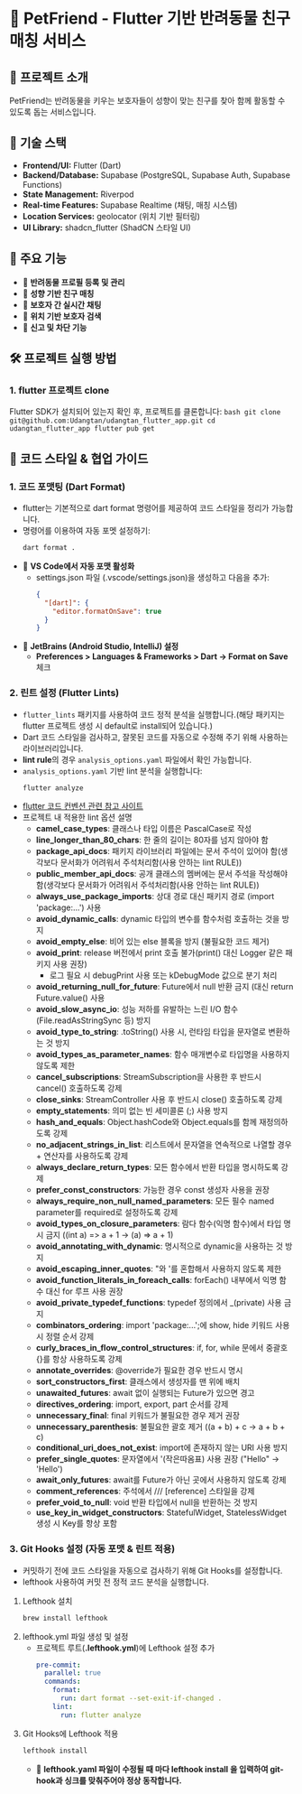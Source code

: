 # 🐾 PetFriend - Flutter 기반 반려동물 친구 매칭 서비스

## 📌 프로젝트 소개
PetFriend는 반려동물을 키우는 보호자들이 성향이 맞는 친구를 찾아 함께 활동할 수 있도록 돕는 서비스입니다.

## 🔧 기술 스택
- **Frontend/UI:** Flutter (Dart)
- **Backend/Database:** Supabase (PostgreSQL, Supabase Auth, Supabase Functions)
- **State Management:** Riverpod
- **Real-time Features:** Supabase Realtime (채팅, 매칭 시스템)
- **Location Services:** geolocator (위치 기반 필터링)
- **UI Library:** shadcn_flutter (ShadCN 스타일 UI)

## 📜 주요 기능
- 🐶 **반려동물 프로필 등록 및 관리**
- 🏡 **성향 기반 친구 매칭**
- 💬 **보호자 간 실시간 채팅**
- 📍 **위치 기반 보호자 검색**
- 🚨 **신고 및 차단 기능**

## 🛠️ 프로젝트 실행 방법
### 1. flutter 프로젝트 clone
Flutter SDK가 설치되어 있는지 확인 후, 프로젝트를 클론합니다:
    ```bash
    git clone git@github.com:Udangtan/udangtan_flutter_app.git
    cd udangtan_flutter_app
    flutter pub get
    ```

## 🎨 코드 스타일 & 협업 가이드
### 1. 코드 포맷팅 (Dart Format)
- flutter는 기본적으로 dart format 명령어를 제공하여 코드 스타일을 정리가 가능합니다.
- 명령어를 이용하여 자동 포멧 설정하기:
    ```bash
    dart format .
    ```
- 📌 **VS Code에서 자동 포맷 활성화**
  - settings.json 파일 (.vscode/settings.json)을 생성하고 다음을 추가:
      ```json
      {
        "[dart]": {
          "editor.formatOnSave": true
        }
      }
      ```
- 📌 **JetBrains (Android Studio, IntelliJ) 설정**
  - **Preferences > Languages & Frameworks > Dart → Format on Save** 체크
### 2. 린트 설정 (Flutter Lints)
- `flutter_lints` 패키지를 사용하여 코드 정적 분석을 실행합니다.(해당 패키지는 flutter 프로젝트 생성 시 default로 install되어 있습니다.)
- Dart 코드 스타일을 검사하고, 잘못된 코드를 자동으로 수정해 주기 위해 사용하는 라이브러리입니다.
- **lint rule**의 경우 `analysis_options.yaml` 파일에서 확인 가능합니다. 
- `analysis_options.yaml` 기반 lint 분석을 실행합니다:
    ```bash
    flutter analyze
    ```
- [flutter 코드 컨벤션 관련 참고 사이트](https://velog.io/@knh4300/flutter-%EC%BD%94%EB%93%9C-%EC%BB%A8%EB%B2%A4%EC%85%98)
- 프로젝트 내 적용한 lint 옵션 설명
  - **camel_case_types**: 클래스나 타입 이름은 PascalCase로 작성
  - **line_longer_than_80_chars**: 한 줄의 길이는 80자를 넘지 않아야 함
  - **package_api_docs**: 패키지 라이브러리 파일에는 문서 주석이 있어야 함(생각보다 문서화가 어려워서 주석처리함(사용 안하는 lint RULE))
  - **public_member_api_docs**: 공개 클래스의 멤버에는 문서 주석을 작성해야 함(생각보다 문서화가 어려워서 주석처리함(사용 안하는 lint RULE))
  - **always_use_package_imports**: 상대 경로 대신 패키지 경로 (import 'package:...') 사용
  - **avoid_dynamic_calls**: dynamic 타입의 변수를 함수처럼 호출하는 것을 방지
  - **avoid_empty_else**: 비어 있는 else 블록을 방지 (불필요한 코드 제거)
  - **avoid_print**: release 버전에서 print 호출 불가(print() 대신 Logger 같은 패키지 사용 권장)
    - 로그 필요 시 debugPrint 사용 또는 kDebugMode 값으로 분기 처리
  - **avoid_returning_null_for_future**: Future<void>에서 null 반환 금지 (대신 return Future.value() 사용
  - **avoid_slow_async_io**: 성능 저하를 유발하는 느린 I/O 함수 (File.readAsStringSync 등) 방지
  - **avoid_type_to_string**: .toString() 사용 시, 런타임 타입을 문자열로 변환하는 것 방지
  - **avoid_types_as_parameter_names**: 함수 매개변수로 타입명을 사용하지 않도록 제한
  - **cancel_subscriptions**: StreamSubscription을 사용한 후 반드시 cancel() 호출하도록 강제
  - **close_sinks**: StreamController 사용 후 반드시 close() 호출하도록 강제
  - **empty_statements**: 의미 없는 빈 세미콜론 (;) 사용 방지
  - **hash_and_equals**: Object.hashCode와 Object.equals를 함께 재정의하도록 강제
  - **no_adjacent_strings_in_list**: 리스트에서 문자열을 연속적으로 나열할 경우 + 연산자를 사용하도록 강제
  - **always_declare_return_types**: 모든 함수에서 반환 타입을 명시하도록 강제
  - **prefer_const_constructors**: 가능한 경우 const 생성자 사용을 권장
  - **always_require_non_null_named_parameters**: 모든 필수 named parameter를 required로 설정하도록 강제
  - **avoid_types_on_closure_parameters**: 람다 함수(익명 함수)에서 타입 명시 금지 ((int a) => a + 1 → (a) => a + 1)
  - **avoid_annotating_with_dynamic**: 명시적으로 dynamic을 사용하는 것 방지
  - **avoid_escaping_inner_quotes**: "와 '를 혼합해서 사용하지 않도록 제한
  - **avoid_function_literals_in_foreach_calls**: forEach() 내부에서 익명 함수 대신 for 루프 사용 권장
  - **avoid_private_typedef_functions**: typedef 정의에서 _(private) 사용 금지
  - **combinators_ordering**: import 'package:...';에 show, hide 키워드 사용 시 정렬 순서 강제
  - **curly_braces_in_flow_control_structures**: if, for, while 문에서 중괄호 {}를 항상 사용하도록 강제
  - **annotate_overrides**: @override가 필요한 경우 반드시 명시
  - **sort_constructors_first**: 클래스에서 생성자를 맨 위에 배치
  - **unawaited_futures**: await 없이 실행되는 Future가 있으면 경고
  - **directives_ordering**: import, export, part 순서를 강제
  - **unnecessary_final**: final 키워드가 불필요한 경우 제거 권장
  - **unnecessary_parenthesis**: 불필요한 괄호 제거 ((a + b) + c → a + b + c)
  - **conditional_uri_does_not_exist**: import에 존재하지 않는 URI 사용 방지
  - **prefer_single_quotes**: 문자열에서 '(작은따옴표) 사용 권장 ("Hello" → 'Hello')
  - **await_only_futures**: await를 Future가 아닌 곳에서 사용하지 않도록 강제
  - **comment_references**: 주석에서 /// [reference] 스타일을 강제
  - **prefer_void_to_null**: void 반환 타입에서 null을 반환하는 것 방지
  - **use_key_in_widget_constructors**: StatefulWidget, StatelessWidget 생성 시 Key를 항상 포함
### 3. Git Hooks 설정 (자동 포맷 & 린트 적용)
- 커밋하기 전에 코드 스타일을 자동으로 검사하기 위해 Git Hooks를 설정합니다.
- lefthook 사용하여 커밋 전 정적 코드 분석을 실행합니다.
1. Lefthook 설치
    ```bash
    brew install lefthook
    ```
2. lefthook.yml 파일 생성 및 설정
   - 프로젝트 루트(**.lefthook.yml**)에 Lefthook 설정 추가
      ```yaml
      pre-commit:
        parallel: true
        commands:
          format:
            run: dart format --set-exit-if-changed .
          lint:
            run: flutter analyze
      ```
3. Git Hooks에 Lefthook 적용
    ```bash
    lefthook install
    ```
   - 📌 **lefthook.yaml 파일이 수정될 때 마다 lefthook install 을 입력하여 git-hook과 싱크를 맞춰주어야 정상 동작합니다.**

